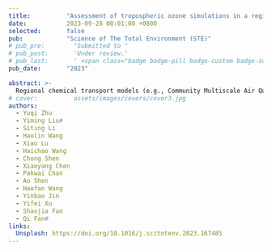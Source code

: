 ```yaml
---
title:          "Assessment of tropospheric ozone simulations in a regional chemical transport model using GEOS-Chem outputs as chemical boundary conditions"
date:           2023-09-28 00:01:00 +0800
selected:       false
pub:            "Science of The Total Environment (STE)"
# pub_pre:        "Submitted to "
# pub_post:       'Under review.'
# pub_last:       ' <span class="badge badge-pill badge-custom badge-success">Spotlight</span>'
pub_date:       "2023"

abstract: >-
  Regional chemical transport models (e.g., Community Multiscale Air Quality (CMAQ) Modeling System) are widely used to simulate the physical and chemical process of regional ozone (O<sub>3</sub>) pollution and its variation trend in recent years. However, chemical boundary condition (CBC) is an important input of these models and contributes to the model bias against observations. In this study, we develop a tool named GC2CMAQ that provides the CMAQ model with the CBCs from the GEOS-Chem simulation. Two experiments using different CBCs were conducted to evaluate their effect on seasonal O<sub>3</sub> simulation in China. The Default experiment utilized the model-default static condition (the relatively clean atmosphere in the eastern United States), and the GC experiment employed the GEOS-Chem simulation results. Compared with the observation, the GC experiment has a much better performance in reproducing elevated O<sub>3</sub> levels in the higher troposphere and lower stratosphere during different seasons. Near the earth's surface, the simulated concentrations of pollutants O<sub>3</sub> (and PM<sub>2.5</sub>) in the GC experiment were also closer to the observation in April and July. The accuracy of simulation results in provinces close to the boundary was improved by approximately 20 %–30 % relative to the Default experiment. The CBCs provided by GEOS-Chem enabled a better simulation of stratosphere-troposphere O<sub>3</sub> exchange in late spring and early summer, which then affected the pollutant concentration near surfaces through vertical transport. This finding was confirmed by a case study in southwestern Tibet on April 28, 2017, in which we quantified the contributions of different physical and chemical processes to O<sub>3</sub> variations at different altitudes using the process analysis method. This study highlights the importance of using a reliable CBC for the regional chemical transport model to derive a better performance of O<sub>3</sub> simulation.
# cover:          assets/images/covers/cover3.jpg
authors:
  - Yuqi Zhu
  - Yiming Liu#
  - Siting Li
  - Haolin Wang
  - Xiao Lu
  - Haichao Wang
  - Chong Shen
  - Xiaoyang Chen
  - Pakwai Chan
  - Ao Shen
  - Haofan Wang
  - Yinbao Jin
  - Yifei Xu
  - Shaojia Fan
  - Qi Fan#
links:
  Unsplash: https://doi.org/10.1016/j.scitotenv.2023.167485
---
```

